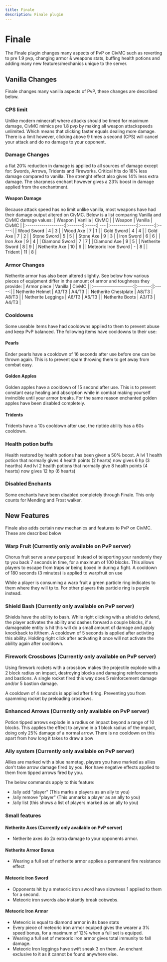 ```yaml
---
title: Finale
description: Finale plugin
---
```


# Finale
The Finale plugin changes many aspects of PvP on CivMC such as reverting to pre 1.9 pvp, changing armor & weapons stats, buffing health potions and adding many new features/mechanics unique to the server.  

## Vanilla Changes
Finale changes many vanilla aspects of PvP, these changes are described below. 

### CPS limit
Unlike modern minecraft where attacks should be timed for maximum damage, CivMC mimics pre 1.8 pvp by making all weapon attackspeeds unlimited. Which means that clicking faster equals dealing more damage.
There is a limit however, clicking above 9 times a second (CPS) will cancel your attack and do no damage to your opponent.

### Damage Changes
a flat 20% reduction in damage is applied to all sources of damage except for: Swords, Arrows, Tridents and Fireworks. Critical hits do 18% less damage compared to vanilla. The strenght effect also gives 14% less extra damage. 
The sharpness enchant however gives a 23% boost in damage applied from the enchantment.

#### Weapon Damage
Because attack speed has no limit unlike vanilla, most weapons have had their damage output altered on CivMC.
Below is a list comparing Vanilla and CivMC damage values:
|       Weapon        | Vanilla | CivMC |     |    Weapon     | Vanilla | CivMC |
|:-------------------:|:-------:|:-----:| --- |:-------------:|:-------:|:-----:|
|     Wood Sword      |    4    |   3   |     |   Wood Axe    |    7    |   1   |
|     Gold Sword      |    4    |   4   |     |   Gold Axe    |    7    |   2   |
|     Stone Sword     |    5    |   5   |     |   Stone Axe   |    9    |   3   |
|     Iron Sword      |    6    |   6   |     |   Iron Axe    |    9    |   4   |
|    Diamond Sword    |    7    |   7   |     |  Diamond Axe  |    9    |   5   |
|   Netherite Sword   |    8    |   9   |     | Netherite Axe |   10    |   6   |
| Meteoric Iron Sword |    -    |   8   |     |    Trident    |   11    |   8   |


### Armor Changes
Netherite armor has also been altered slightly. See below how various pieces of equipment differ in the amount of armor and toughness they provide:
|     Armor piece      | Vanilla | CivMC |
|:--------------------:|:-------:|:-----:|
|   Netherite Helmet   |  A3/T3  | A4/T3 |
| Netherite Chestplate |  A8/T3  | A8/T3 |
|  Netherite Leggings  |  A6/T3  | A6/T3 |
|   Netherite Boots    |  A3/T3  | A4/T3 |

### Cooldowns
Some useable items have had cooldowns applied to them to prevent abuse and keep PvP balanced. The following items have cooldowns to their use: 
    
#### Pearls
Ender pearls have a cooldown of 16 seconds after use before one can be thrown again. This is to prevent spam throwing them to get away from combat easy.

#### Golden Apples
Golden apples have a cooldown of 15 second after use. This is to prevent constant easy healing and absorption while in combat making yourself invincible until your armor breaks. For the same reason enchanted golden apples have been disabled completely. 

#### Tridents
Tridents have a 10s cooldown after use, the riptide ability has a 60s cooldown. 

### Health potion buffs
Health restored by health potions has been given a 50% boost. A lvl 1 health potion that normally gives 4 health points (2 hearts) now gives 6 hp (3 hearths) And lvl 2 health potions that normally give 8 health points (4 hearts) now gives 12 hp (6 hearts)

### Disabled Enchants
Some enchants have been disabled completely through Finale. This only counts for Mending and Frost walker.

## New Features
Finale also adds certain new mechanics and features to PvP on CivMC. These are described below

### Warp Fruit (Currently only available on PvP server)
Chorus fruit serve a new purpose! Instead of teleporting your randomly they tp you back 7 seconds in time, for a maximum of 100 blocks. This allows players to escape from traps or being boxed in during a fight.
A cooldown of 180 seconds (3 minutes) is applied to warpfruit on use

While a player is consuming a warp fruit a green particle ring indicates to them where they will tp to. For other players this particle ring is purple instead.

### Shield Bash (Currently only available on PvP server)
Shields have the ability to bash. While right clicking with a shield to defend, the player activates the ability and dashes forward a couple blocks, if a damageable entity is hit this will do a small amount of damage and apply knockback to it/them.
A cooldown of 5 seconds is applied after activting this ability. Holding right click after activating it once will not activate the ability again after cooldown.

### Firework Crossbows (Currently only available on PvP server)
Using firework rockets with a crossbow makes the projectile explode with a 2 block radius on impact, destroying blocks and damaging reinforcements and bastions.
A single rocket fired this way does 5 reinforcement damage and/or 5 bastion damage.

A cooldown of 4 seconds is applied after firing. Preventing you from spamming rocket by preloading crosbows. 

### Enhanced Arrows (Currently only available on PvP server)
Potion tipped arrows explode in a radius on impact beyond a range of 10 blocks. This applies the effect to anyone in a 1 block radius of the impact, doing only 25% damage of a normal arrow.
There is no cooldown on this apart from how long it takes to draw a bow

### Ally system (Currently only available on PvP server)
Allies are marked with a blue nametag, players you have marked as allies don't take arrow damage fired by you. Nor have negative effects applied to them from tipped arrows fired by you.

The below commands apply to this feature:
- /ally add "player" (This marks a players as an ally to you)
- /ally remove "player" (This unmarks a player as an ally to you)
- /ally list (this shows a list of players marked as an ally to you)

### Small features
#### Netherite Axes (Currently only available on PvP server)
- Netherite axes do 2x extra damage to your opponents armor.

#### Netherite Armor Bonus
- Wearing a full set of netherite armor applies a permanent fire resistance effect 

#### Meteoric Iron Sword
- Opponents hit by a meteoric iron sword have slowness 1 applied to them for a second.
- Meteoric iron swords also instantly break cobwebs.

#### Meteoric Iron Armor
- Meteoric is equal to diamond armor in its base stats
- Every piece of meteoric iron armor equiped gives the wearer a 3% speed bonus, for a maximum of 12% when a full set is equiped.
- Wearing a full set of meteoric iron armor gives total immunity to fall damage.
- Meteoric Iron leggings have swift sneak 3 on them. An enchant exclusive to it as it cannot be found anywhere else.